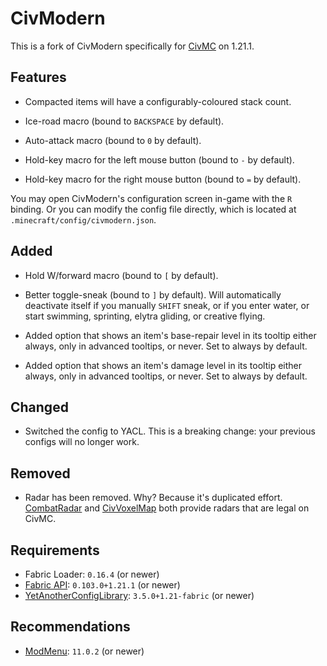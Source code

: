 # CivModern

This is a fork of CivModern specifically for [CivMC](https://civmc.net) on 1.21.1.

## Features

- Compacted items will have a configurably-coloured stack count.

- Ice-road macro (bound to `BACKSPACE` by default).

- Auto-attack macro (bound to `0` by default).

- Hold-key macro for the left mouse button (bound to `-` by default).

- Hold-key macro for the right mouse button (bound to `=` by default).

You may open CivModern's configuration screen in-game with the `R` binding. Or you can modify the config file directly,
which is located at `.minecraft/config/civmodern.json`.

## Added

- Hold W/forward macro (bound to `[` by default).

- Better toggle-sneak (bound to `]` by default). Will automatically deactivate itself if you manually `SHIFT` sneak, or
  if you enter water, or start swimming, sprinting, elytra gliding, or creative flying.

- Added option that shows an item's base-repair level in its tooltip either always, only in advanced tooltips, or never.
  Set to always by default.

- Added option that shows an item's damage level in its tooltip either always, only in advanced tooltips, or never. Set
  to always by default.

## Changed

- Switched the config to YACL. This is a breaking change: your previous configs will no longer work.

## Removed

- Radar has been removed. Why? Because it's duplicated effort. [CombatRadar](https://modrinth.com/mod/combatradar) and
  [CivVoxelMap](https://github.com/Protonull/CivVoxelMap) both provide radars that are legal on CivMC.

## Requirements

- Fabric Loader: `0.16.4` (or newer)
- [Fabric API](https://modrinth.com/mod/fabric-api): `0.103.0+1.21.1` (or newer)
- [YetAnotherConfigLibrary](https://modrinth.com/mod/yacl): `3.5.0+1.21-fabric` (or newer)

## Recommendations

- [ModMenu](https://modrinth.com/mod/modmenu): `11.0.2` (or newer)
